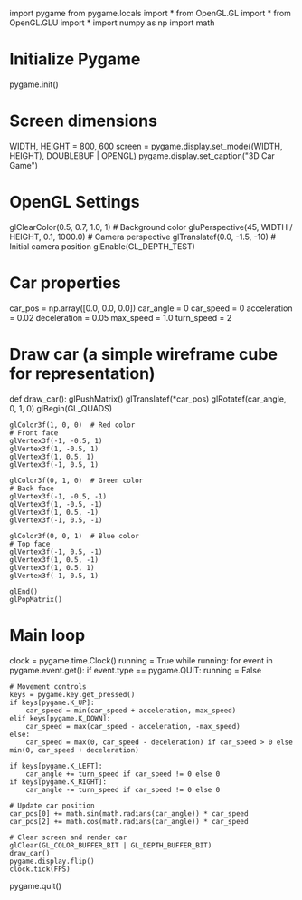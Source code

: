 import pygame
from pygame.locals import *
from OpenGL.GL import *
from OpenGL.GLU import *
import numpy as np
import math

# Initialize Pygame
pygame.init()

# Screen dimensions
WIDTH, HEIGHT = 800, 600
screen = pygame.display.set_mode((WIDTH, HEIGHT), DOUBLEBUF | OPENGL)
pygame.display.set_caption("3D Car Game")

# OpenGL Settings
glClearColor(0.5, 0.7, 1.0, 1)  # Background color
gluPerspective(45, WIDTH / HEIGHT, 0.1, 1000.0)  # Camera perspective
glTranslatef(0.0, -1.5, -10)  # Initial camera position
glEnable(GL_DEPTH_TEST)

# Car properties
car_pos = np.array([0.0, 0.0, 0.0])
car_angle = 0
car_speed = 0
acceleration = 0.02
deceleration = 0.05
max_speed = 1.0
turn_speed = 2

# Draw car (a simple wireframe cube for representation)
def draw_car():
    glPushMatrix()
    glTranslatef(*car_pos)
    glRotatef(car_angle, 0, 1, 0)
    glBegin(GL_QUADS)
    
    glColor3f(1, 0, 0)  # Red color
    # Front face
    glVertex3f(-1, -0.5, 1)
    glVertex3f(1, -0.5, 1)
    glVertex3f(1, 0.5, 1)
    glVertex3f(-1, 0.5, 1)
    
    glColor3f(0, 1, 0)  # Green color
    # Back face
    glVertex3f(-1, -0.5, -1)
    glVertex3f(1, -0.5, -1)
    glVertex3f(1, 0.5, -1)
    glVertex3f(-1, 0.5, -1)
    
    glColor3f(0, 0, 1)  # Blue color
    # Top face
    glVertex3f(-1, 0.5, -1)
    glVertex3f(1, 0.5, -1)
    glVertex3f(1, 0.5, 1)
    glVertex3f(-1, 0.5, 1)
    
    glEnd()
    glPopMatrix()

# Main loop
clock = pygame.time.Clock()
running = True
while running:
    for event in pygame.event.get():
        if event.type == pygame.QUIT:
            running = False

    # Movement controls
    keys = pygame.key.get_pressed()
    if keys[pygame.K_UP]:
        car_speed = min(car_speed + acceleration, max_speed)
    elif keys[pygame.K_DOWN]:
        car_speed = max(car_speed - acceleration, -max_speed)
    else:
        car_speed = max(0, car_speed - deceleration) if car_speed > 0 else min(0, car_speed + deceleration)

    if keys[pygame.K_LEFT]:
        car_angle += turn_speed if car_speed != 0 else 0
    if keys[pygame.K_RIGHT]:
        car_angle -= turn_speed if car_speed != 0 else 0

    # Update car position
    car_pos[0] += math.sin(math.radians(car_angle)) * car_speed
    car_pos[2] += math.cos(math.radians(car_angle)) * car_speed

    # Clear screen and render car
    glClear(GL_COLOR_BUFFER_BIT | GL_DEPTH_BUFFER_BIT)
    draw_car()
    pygame.display.flip()
    clock.tick(FPS)

pygame.quit()
